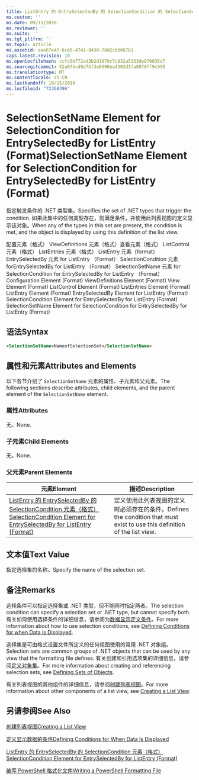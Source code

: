 ```yaml
---
title: ListEntry 的 EntrySelectedBy 的 SelectionCondition 的 SelectionSetName 元素（格式） |Microsoft Docs
ms.custom: ''
ms.date: 09/13/2016
ms.reviewer: ''
ms.suite: ''
ms.tgt_pltfrm: ''
ms.topic: article
ms.assetid: eae67e47-6c60-4741-8430-78d2cb6067b1
caps.latest.revision: 10
ms.openlocfilehash: ccfc0b772ad3b2d1979c7c832a5153de870035d7
ms.sourcegitcommit: 52a67bcd9d7bf3e8600ea4302d1fa8970ff9c998
ms.translationtype: MT
ms.contentlocale: zh-CN
ms.lasthandoff: 10/15/2019
ms.locfileid: "72368396"
---
```

# <a name="selectionsetname-element-for-selectioncondition-for-entryselectedby-for-listentry-format"></a><span data-ttu-id="f96c5-102">SelectionSetName Element for SelectionCondition for EntrySelectedBy for ListEntry (Format)</span><span class="sxs-lookup"><span data-stu-id="f96c5-102">SelectionSetName Element for SelectionCondition for EntrySelectedBy for ListEntry (Format)</span></span>

<span data-ttu-id="f96c5-103">指定触发条件的 .NET 类型集。</span><span class="sxs-lookup"><span data-stu-id="f96c5-103">Specifies the set of .NET types that trigger the condition.</span></span> <span data-ttu-id="f96c5-104">如果此集中的任何类型存在，则满足条件，并使用此列表视图的定义显示该对象。</span><span class="sxs-lookup"><span data-stu-id="f96c5-104">When any of the types in this set are present, the condition is met, and the object is displayed by using this definition of the list view.</span></span>

<span data-ttu-id="f96c5-105">配置元素（格式） ViewDefinitions 元素（格式）查看元素（格式） ListControl 元素（格式） ListEntries 元素（格式） ListEntry 元素（format） EntrySelectedBy 元素 for ListEntry （Format） SelectionCondition 元素 forEntrySelectedBy for ListEntry （Format） SelectionSetName 元素 for SelectionCondition for EntrySelectedBy for ListEntry （Format）</span><span class="sxs-lookup"><span data-stu-id="f96c5-105">Configuration Element (Format) ViewDefinitions Element (Format) View Element (Format) ListControl Element (Format) ListEntries Element (Format) ListEntry Element (Format) EntrySelectedBy Element for ListEntry (Format) SelectionCondition Element for EntrySelectedBy for ListEntry (Format) SelectionSetName Element for SelectionCondition for EntrySelectedBy for ListEntry (Format)</span></span>

## <a name="syntax"></a><span data-ttu-id="f96c5-106">语法</span><span class="sxs-lookup"><span data-stu-id="f96c5-106">Syntax</span></span>

```xml
<SelectionSetName>NameofSelectionSet</SelectionSetName>
```

## <a name="attributes-and-elements"></a><span data-ttu-id="f96c5-107">属性和元素</span><span class="sxs-lookup"><span data-stu-id="f96c5-107">Attributes and Elements</span></span>

<span data-ttu-id="f96c5-108">以下各节介绍了 `SelectionSetName` 元素的属性、子元素和父元素。</span><span class="sxs-lookup"><span data-stu-id="f96c5-108">The following sections describe attributes, child elements, and the parent element of the `SelectionSetName` element.</span></span>

### <a name="attributes"></a><span data-ttu-id="f96c5-109">属性</span><span class="sxs-lookup"><span data-stu-id="f96c5-109">Attributes</span></span>

<span data-ttu-id="f96c5-110">无。</span><span class="sxs-lookup"><span data-stu-id="f96c5-110">None.</span></span>

### <a name="child-elements"></a><span data-ttu-id="f96c5-111">子元素</span><span class="sxs-lookup"><span data-stu-id="f96c5-111">Child Elements</span></span>

<span data-ttu-id="f96c5-112">无。</span><span class="sxs-lookup"><span data-stu-id="f96c5-112">None.</span></span>

### <a name="parent-elements"></a><span data-ttu-id="f96c5-113">父元素</span><span class="sxs-lookup"><span data-stu-id="f96c5-113">Parent Elements</span></span>

|<span data-ttu-id="f96c5-114">元素</span><span class="sxs-lookup"><span data-stu-id="f96c5-114">Element</span></span>|<span data-ttu-id="f96c5-115">描述</span><span class="sxs-lookup"><span data-stu-id="f96c5-115">Description</span></span>|
|-------------|-----------------|
|[<span data-ttu-id="f96c5-116">ListEntry 的 EntrySelectedBy 的 SelectionCondition 元素（格式）</span><span class="sxs-lookup"><span data-stu-id="f96c5-116">SelectionCondition Element for EntrySelectedBy for ListEntry (Format)</span></span>](./selectioncondition-element-for-entryselectedby-for-listcontrol-format.md)|<span data-ttu-id="f96c5-117">定义使用此列表视图的定义时必须存在的条件。</span><span class="sxs-lookup"><span data-stu-id="f96c5-117">Defines the condition that must exist to use this definition of the list view.</span></span>|

## <a name="text-value"></a><span data-ttu-id="f96c5-118">文本值</span><span class="sxs-lookup"><span data-stu-id="f96c5-118">Text Value</span></span>

<span data-ttu-id="f96c5-119">指定选择集的名称。</span><span class="sxs-lookup"><span data-stu-id="f96c5-119">Specify the name of the selection set.</span></span>

## <a name="remarks"></a><span data-ttu-id="f96c5-120">备注</span><span class="sxs-lookup"><span data-stu-id="f96c5-120">Remarks</span></span>

<span data-ttu-id="f96c5-121">选择条件可以指定选择集或 .NET 类型，但不能同时指定两者。</span><span class="sxs-lookup"><span data-stu-id="f96c5-121">The selection condition can specify a selection set or .NET type, but cannot specify both.</span></span> <span data-ttu-id="f96c5-122">有关如何使用选择条件的详细信息，请参阅为[数据显示定义条件](./defining-conditions-for-displaying-data.md)。</span><span class="sxs-lookup"><span data-stu-id="f96c5-122">For more information about how to use selection conditions, see [Defining Conditions for when Data is Displayed](./defining-conditions-for-displaying-data.md).</span></span>

<span data-ttu-id="f96c5-123">选择集是可由格式设置文件所定义的任何视图使用的常用 .NET 对象组。</span><span class="sxs-lookup"><span data-stu-id="f96c5-123">Selection sets are common groups of .NET objects that can be used by any view that the formatting file defines.</span></span> <span data-ttu-id="f96c5-124">有关创建和引用选项集的详细信息，请参阅[定义对象集](./defining-selection-sets.md)。</span><span class="sxs-lookup"><span data-stu-id="f96c5-124">For more information about creating and referencing selection sets, see [Defining Sets of Objects](./defining-selection-sets.md).</span></span>

<span data-ttu-id="f96c5-125">有关列表视图的其他组件的详细信息，请参阅[创建列表视图](./creating-a-list-view.md)。</span><span class="sxs-lookup"><span data-stu-id="f96c5-125">For more information about other components of a list view, see [Creating a List View](./creating-a-list-view.md).</span></span>

## <a name="see-also"></a><span data-ttu-id="f96c5-126">另请参阅</span><span class="sxs-lookup"><span data-stu-id="f96c5-126">See Also</span></span>

[<span data-ttu-id="f96c5-127">创建列表视图</span><span class="sxs-lookup"><span data-stu-id="f96c5-127">Creating a List View</span></span>](./creating-a-list-view.md)

[<span data-ttu-id="f96c5-128">定义显示数据的条件</span><span class="sxs-lookup"><span data-stu-id="f96c5-128">Defining Conditions for When Data Is Displayed</span></span>](./defining-conditions-for-displaying-data.md)

[<span data-ttu-id="f96c5-129">ListEntry 的 EntrySelectedBy 的 SelectionCondition 元素（格式）</span><span class="sxs-lookup"><span data-stu-id="f96c5-129">SelectionCondition Element for EntrySelectedBy for ListEntry (Format)</span></span>](./selectioncondition-element-for-entryselectedby-for-listcontrol-format.md)

[<span data-ttu-id="f96c5-130">编写 PowerShell 格式化文件</span><span class="sxs-lookup"><span data-stu-id="f96c5-130">Writing a PowerShell Formatting File</span></span>](./writing-a-powershell-formatting-file.md)
